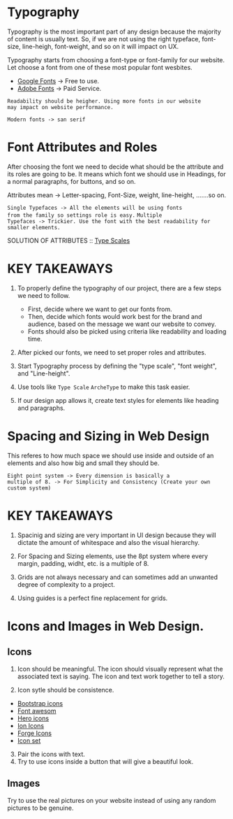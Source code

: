 # Typography

Typography is the most important part of any design because the majority of content is usually text. So, if we are not using the right typeface, font-size, line-heigh, font-weight, and so on it will impact on UX.

Typography starts from choosing a font-type or font-family for our website. Let choose a font from one of these most popular font wesbites.

- [Google Fonts](https://www.fonts.google.com) -> Free to use.
- [Adobe Fonts](https://www.fonts.adobe.com) -> Paid Service.

<code>Readability should be heigher. Using more fonts in our website may impact on website performance.</code>

<code>Modern fonts -> san serif</code>

# Font Attributes and Roles

After choosing the font we need to decide what should be the attribute and its roles are going to be. It means which font we should use in Headings, for a normal paragraphs, for buttons, and so on.

Attributes mean -> Letter-spacing, Font-Size, weight, line-height, .......so on.

<code>Single Typefaces -> All the elements will be using fonts from the family so settings role is easy.</code>
<code>Multiple Typefaces -> Trickier. Use the font with the best readability for smaller elements.</code>

SOLUTION OF ATTRIBUTES :: [Type Scales](https://type-scale.com)

# KEY TAKEAWAYS

1. To properly define the typography of our project, there are a few steps we need to follow.

   - First, decide where we want to get our fonts from.
   - Then, decide which fonts would work best for the brand and audience, based on the message we want our website to convey.
   - Fonts should also be picked using criteria like readability and loading time.

2. After picked our fonts, we need to set proper roles and attributes.

3. Start Typography process by defining the "type scale", "font weight", and "Line-height".

4. Use tools like <code>Type Scale</code> <code>ArcheType</code> to make this task easier.

5. If our design app allows it, create text styles for elements like heading and paragraphs.

# Spacing and Sizing in Web Design

This referes to how much space we should use inside and outside of an elements and also how big and small they should be.

<code>Eight point system -> Every dimension is basically a multiple of 8. -> For Simplicity and Consistency (Create your own custom system)</code>

# KEY TAKEAWAYS

1. Spacinig and sizing are very important in UI design because they will dictate the amount of whitespace and also the visual hierarchy.

2. For Spacing and Sizing elements, use the 8pt system where every margin, padding, widht, etc. is a multiple of 8.

3. Grids are not always necessary and can sometimes add an unwanted degree of complexity to a project.

4. Using guides is a perfect fine replacement for grids.

# Icons and Images in Web Design.

## Icons

1. Icon should be meaningful. The icon should visually represent what the associated text is saying. The icon and text work together to tell a story.

2. Icon sytle should be consistence.

- [Bootstrap icons](https://icons.getbootstrap.com)
- [Font awesom](https://fontawesome.com)
- [Hero icons](https://heroicons.com)
- [Ion Icons](https://ionic.io/ionicons)
- [Forge Icons](https://icons.theforgesmith.com)
- [Icon set](https://iconset.io)

3. Pair the icons with text.
4. Try to use icons inside a button that will give a beautiful look.

## Images

Try to use the real pictures on your website instead of using any random pictures to be genuine.
